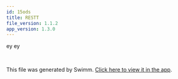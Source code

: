```yaml
---
id: 15ods
title: RESTT
file_version: 1.1.2
app_version: 1.3.0
---
```


ey ey

<br/>

This file was generated by Swimm. [Click here to view it in the app](https://app.swimm.io/repos/Z2l0aHViJTNBJTNBZm9vZF9hcHAlM0ElM0F5ZW1hcm41MTA=/docs/15ods).
